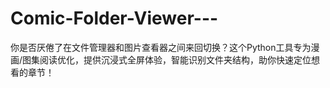 # Comic-Folder-Viewer---
你是否厌倦了在文件管理器和图片查看器之间来回切换？这个Python工具专为漫画/图集阅读优化，提供沉浸式全屏体验，智能识别文件夹结构，助你快速定位想看的章节！
